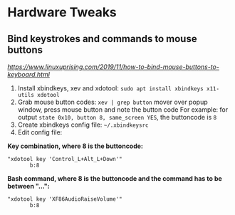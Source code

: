 # Hardware Tweaks

## Bind keystrokes and commands to mouse buttons
*https://www.linuxuprising.com/2019/11/how-to-bind-mouse-buttons-to-keyboard.html*
1. Install xbindkeys, xev and xdotool: `sudo apt install xbindkeys x11-utils xdotool`
2. Grab mouse button codes: `xev | grep button` mover over popup window, press mouse button and note the button code
	 For example: for output `state 0x10, button 8, same_screen YES`, the buttoncode is `8`
3. Create xbindkeys config file: `~/.xbindkeysrc`
4. Edit config file:

**Key combination, where 8 is the buttoncode:**
```
"xdotool key 'Control_L+Alt_L+Down'"
       b:8
```	 

**Bash command, where 8 is the buttoncode and the command has to be between "...":**
```
"xdotool key 'XF86AudioRaiseVolume'"
       b:8
```
	 
